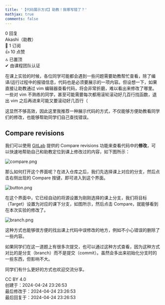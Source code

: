 ```yaml
---
title: '【代码展示方式】助教！我哪写错了？'
mathjax: true
comments: false
---
```

<div class="post-info">0 回复</div>

<div id="reply-0" class="reply">
<div class="reply-header">
<span>Akashi（助教）</span>
<div class="reply-badges"><div class="badge badge-subscribes">&#x1F516;&#xFE0E; 1 订阅</div><div class="badge badge-likes">&#x1F44D;&#xFE0E; 10 点赞</div><div class="badge badge-topped">&#x1F51D;&#xFE0E; 已置顶</div><div class="badge badge-authentic">&#x2714;&#xFE0E; 由课程团队认证</div></div>
</div>
<div class="reply-text">

在课上实验的时候，各位同学可能都会遇到一些问题需要助教帮忙查看，除了编译/运行过程中的报错信息，代码也是必须要展示的一项内容。但设想一下，如果直接让助教通过 vim 编辑器查看代码，将会非常折磨，难以看出来修改了哪里。一些对 vim 不熟练的同学，甚至可能需要每次都用滚轮滚动好几百行找函数，退出 vim 之后再进来可能又要滚动好几百行（

这显然不够高效，因此这里我推荐一种展示代码的方式，不仅能够方便助教看同学们的修改，也能够帮助同学们自己查找错误。

## Compare revisions

我们可以使用 [GitLab](https://git.os.buaa.edu.cn/) 提供的 Compare revisions 功能来查看代码中的**修改**，可以快速地帮助自己和助教定位到课上修改过的内容，如下图所示：

![compare.png](/public/20374249/55e162ad-a77c-4567-819b-5263488fa4ba/compare.png)

那么如何打开这个界面呢？在进入仓库之后，我们先选择课上对应的分支，然后点击右侧出现的 Compare 按键，即可进入到这个界面。

![button.png](/public/20374249/0770fd25-5915-4828-9d4b-133276097dd9/button.png)

在这个界面中，它已经自动的将源设置为刚刚选择的课上分支，我们将目标（Target）设置为对应的课下分支，如图所示，然后点击 Compare，就能够看到在本次实验的修改了。

![branch.png](/public/20374249/5a05f959-fb50-4455-b3b4-cfd6e47e5b12/branch.png)

这种方式也能够很方便的找出课上代码中误修改的地方，例如不小心错误的删除了一些内容。

如果同学们在这一道题上有很多次提交，也可以通过这种方式查看，因为这种方式对比的是分支（branch）而不是提交（commit）。虽然会多出来初始化分支时的一些东西，但影响不大。

同学们有什么更好的方式也欢迎交流分享。

</div>
<div class="reply-footer">
<span>CC BY 4.0</span>
<div class="reply-datetime">
创建于：<time datetime="2024-04-24T23:26:53.581834+08:00" title="2024-04-24T23:26:53.581834+08:00">2024-04-24 23:26:53</time>
<br>最后修改于：<time datetime="2024-04-24T23:26:53.581834+08:00" title="2024-04-24T23:26:53.581834+08:00">2024-04-24 23:26:53</time>
<br>最后回复于：<time datetime="2024-04-24T23:26:53.581834+08:00" title="2024-04-24T23:26:53.581834+08:00">2024-04-24 23:26:53</time>
</div>
</div>
<div style="clear: both;"></div>
</div>


